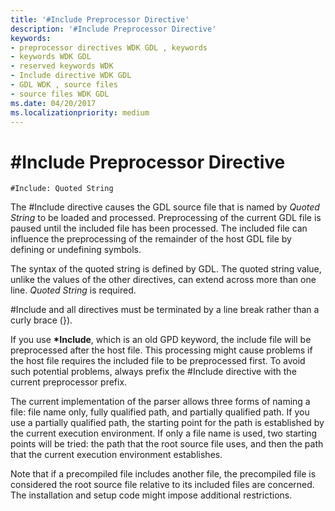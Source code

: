 ```yaml
---
title: '#Include Preprocessor Directive'
description: '#Include Preprocessor Directive'
keywords:
- preprocessor directives WDK GDL , keywords
- keywords WDK GDL
- reserved keywords WDK
- Include directive WDK GDL
- GDL WDK , source files
- source files WDK GDL
ms.date: 04/20/2017
ms.localizationpriority: medium
---
```


# \#Include Preprocessor Directive


```GDL
#Include: Quoted String
```

The \#Include directive causes the GDL source file that is named by *Quoted String* to be loaded and processed. Preprocessing of the current GDL file is paused until the included file has been processed. The included file can influence the preprocessing of the remainder of the host GDL file by defining or undefining symbols.

The syntax of the quoted string is defined by GDL. The quoted string value, unlike the values of the other directives, can extend across more than one line. *Quoted String* is required.

\#Include and all directives must be terminated by a line break rather than a curly brace (}).

If you use **\*Include**, which is an old GPD keyword, the include file will be preprocessed after the host file. This processing might cause problems if the host file requires the included file to be preprocessed first. To avoid such potential problems, always prefix the \#Include directive with the current preprocessor prefix.

The current implementation of the parser allows three forms of naming a file: file name only, fully qualified path, and partially qualified path. If you use a partially qualified path, the starting point for the path is established by the current execution environment. If only a file name is used, two starting points will be tried: the path that the root source file uses, and then the path that the current execution environment establishes.

Note that if a precompiled file includes another file, the precompiled file is considered the root source file relative to its included files are concerned. The installation and setup code might impose additional restrictions.
